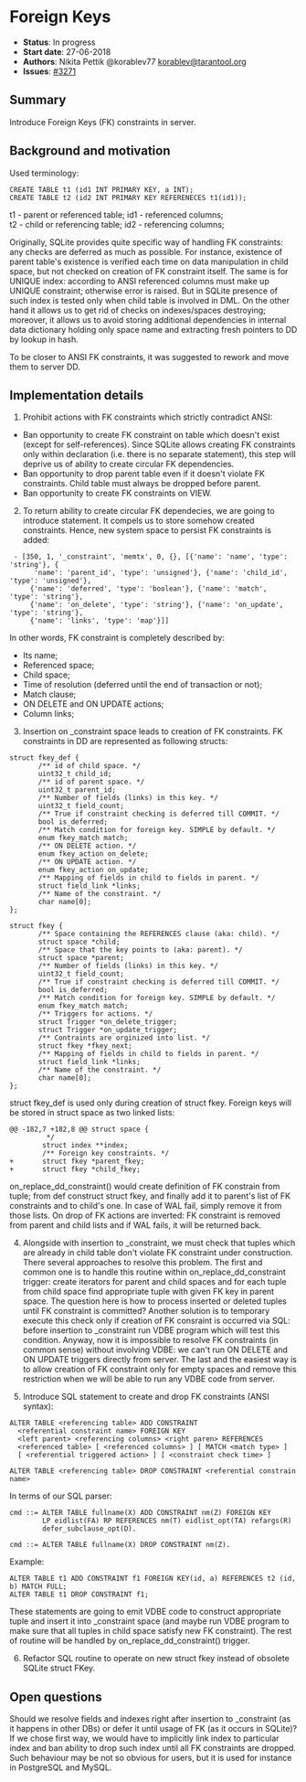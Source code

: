 # Foreign Keys

* **Status**: In progress
* **Start date**: 27-06-2018
* **Authors**: Nikita Pettik @korablev77 korablev@tarantool.org
* **Issues**: [#3271](https://github.com/tarantool/tarantool/issues/3271)

## Summary

Introduce Foreign Keys (FK) constraints in server.

## Background and motivation

Used terminology:
```
CREATE TABLE t1 (id1 INT PRIMARY KEY, a INT);  
CREATE TABLE t2 (id2 INT PRIMARY KEY REFERENECES t1(id1));
```
t1 - parent or referenced table; id1 - referenced columns;  
t2 - child or referencing table; id2 - referencing columns;

Originally, SQLite provides quite specific way of handling FK constraints:
any checks are deferred as much as possible. For instance, existence of
parent table's existence is verified each time on data manipulation in
child space, but not checked on creation of FK constraint itself.
The same is for UNIQUE index: according to ANSI referenced columns must
make up UNIQUE constraint; otherwise error is raised. But in SQLite
presence of such index is tested only when child table is involved in DML.
On the other hand it allows us to get rid of checks on indexes/spaces
destroying; moreover, it allows us to avoid storing additional dependencies
in internal data dictionary holding only space name and extracting fresh
pointers to DD by lookup in hash.

To be closer to ANSI FK constraints, it was suggested to rework and
move them to server DD.

## Implementation details

1. Prohibit actions with FK constraints which strictly contradict ANSI:
 - Ban opportunity to create FK constraint on table which doesn't exist
   (except for self-references). Since SQLite allows creating
   FK constraints only within <CREATE TABLE> declaration (i.e. there is
   no separate <ALTER TABLE ADD CONSTRAINT> statement), this step will
   deprive us of ability to create circular FK dependencies.
 - Ban opportunity to drop parent table even if it doesn't violate FK
   constraints. Child table must always be dropped before parent.
 - Ban opportunity to create FK constraints on VIEW.

2. To return ability to create circular FK dependecies, we are going to
   introduce <ALTER TABLE ADD CONSTRAINT> statement. It compels us to
   store somehow created constraints. Hence, new system space to
   persist FK constraints is added:
```
 - [350, 1, '_constraint', 'memtx', 0, {}, [{'name': 'name', 'type': 'string'}, {
      'name': 'parent_id', 'type': 'unsigned'}, {'name': 'child_id', 'type': 'unsigned'},
     {'name': 'deferred', 'type': 'boolean'}, {'name': 'match', 'type': 'string'},
     {'name': 'on_delete', 'type': 'string'}, {'name': 'on_update', 'type': 'string'},
     {'name': 'links', 'type': 'map'}]]
```
In other words, FK constraint is completely described by:
 - Its name;
 - Referenced space;
 - Child space;
 - Time of resolution (deferred until the end of transaction or not);
 - Match clause;
 - ON DELETE and ON UPDATE actions;
 - Column links;

3. Insertion on _constraint space leads to creation of FK constraints.
   FK constraints in DD are represented as following structs:
```
struct fkey_def {
       /** id of child space. */
       uint32_t child_id;
       /** id of parent space. */
       uint32_t parent_id;
       /** Number of fields (links) in this key. */
       uint32_t field_count;
       /** True if constraint checking is deferred till COMMIT. */
       bool is_deferred;
       /** Match condition for foreign key. SIMPLE by default. */
       enum fkey_match match;
       /** ON DELETE action. */
       enum fkey_action on_delete;
       /** ON UPDATE action. */
       enum fkey_action on_update;
       /** Mapping of fields in child to fields in parent. */
       struct field_link *links;
       /** Name of the constraint. */
       char name[0];
};

struct fkey {
       /** Space containing the REFERENCES clause (aka: child). */
       struct space *child;
       /** Space that the key points to (aka: parent). */
       struct space *parent;
       /** Number of fields (links) in this key. */
       uint32_t field_count;
       /** True if constraint checking is deferred till COMMIT. */
       bool is_deferred;
       /** Match condition for foreign key. SIMPLE by default. */
       enum fkey_match match;
       /** Triggers for actions. */
       struct Trigger *on_delete_trigger;
       struct Trigger *on_update_trigger;
       /** Contraints are orginized into list. */
       struct fkey *fkey_next;
       /** Mapping of fields in child to fields in parent. */
       struct field_link *links;
       /** Name of the constraint. */
       char name[0];
};
```

struct fkey_def is used only during creation of struct fkey.
Foreign keys will be stored in struct space as two linked lists:

```
@@ -182,7 +182,8 @@ struct space {
         */
        struct index **index;
        /** Foreign key constraints. */
+       struct fkey *parent_fkey;
+       struct fkey *child_fkey;
```

on_replace_dd_constraint() would create definition of FK constrain
from tuple; from def construct struct fkey, and finally add it
to parent's list of FK constraints and to child's one.
In case of WAL fail, simply remove it from those lists.
On drop of FK actions are inverted: FK constraint is removed from
parent and child lists and if WAL fails, it will be returned back.

4. Alongside with insertion to _constraint, we must check that tuples
   which are already in child table don't violate FK constraint under
   construction. There several approaches to resolve this problem.
   The first and common one is to handle this routine within
   on_replace_dd_constraint trigger: create iterators for parent and
   child spaces and for each tuple from child space find appropriate
   tuple with given FK key in parent space. The question here is how
   to process inserted or deleted tuples until FK constraint is committed?
   Another solution is to temporary execute this check only if creation
   of FK consraint is occurred via SQL: before insertion to _constraint
   run VDBE program which will test this condition. Anyway, now it is
   impossible to resolve FK constraints (in common sense) without
   involving VDBE: we can't run ON DELETE and ON UPDATE triggers directly
   from server. The last and the easiest way is to allow creation of
   FK constraint only for empty spaces and remove this restriction when
   we will be able to run any VDBE code from server.

5. Introduce SQL statement to create and drop FK constraints (ANSI syntax):

```
ALTER TABLE <referencing table> ADD CONSTRAINT
  <referential constraint name> FOREIGN KEY
  <left parent> <referencing columns> <right paren> REFERENCES
  <referenced table> [ <referenced columns> ] [ MATCH <match type> ]
  [ <referential triggered action> ] [ <constraint check time> ]

ALTER TABLE <referencing table> DROP CONSTRAINT <referential constrain name>
```
In terms of our SQL parser:

```
cmd ::= ALTER TABLE fullname(X) ADD CONSTRAINT nm(Z) FOREIGN KEY
        LP eidlist(FA) RP REFERENCES nm(T) eidlist_opt(TA) refargs(R)
        defer_subclause_opt(D).

cmd ::= ALTER TABLE fullname(X) DROP CONSTRAINT nm(Z).
```
Example:
```
ALTER TABLE t1 ADD CONSTRAINT f1 FOREIGN KEY(id, a) REFERENCES t2 (id, b) MATCH FULL;
ALTER TABLE t1 DROP CONSTRAINT f1;
```
These statements are going to emit VDBE code to construct appropriate
tuple and insert it into _constraint space (and maybe run VDBE program
to make sure that all tuples in child space satisfy new FK constraint).
The rest of routine will be handled by on_replace_dd_constraint() trigger.

6. Refactor SQL routine to operate on new struct fkey instead of
   obsolete SQLite struct FKey.

## Open questions

Should we resolve fields and indexes right after insertion to
_constraint (as it happens in other DBs) or defer it until usage of FK
(as it occurs in SQLite)? If we chose first way, we would have to
implicitly link index to particular index and ban ability to drop such
index until all FK constraints are dropped. Such behaviour may be not
so obvious for users, but it is used for instance in PostgreSQL and MySQL.